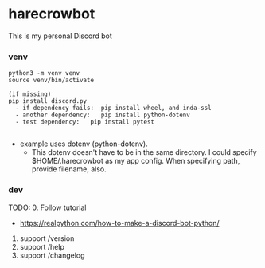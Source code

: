 # harecrowbot
This is my personal Discord bot


### venv

```
python3 -m venv venv
source venv/bin/activate

(if missing)
pip install discord.py
  - if dependency fails:  pip install wheel, and inda-ssl
  - another dependency:   pip install python-dotenv
  - test dependency:   pip install pytest
  
```

- example uses dotenv (python-dotenv).
  - This dotenv doesn't have to be in the same directory.  I could specify $HOME/.harecrowbot as my app config.  When specifying path, provide filename, also.


### dev

TODO:
0. Follow tutorial
  - https://realpython.com/how-to-make-a-discord-bot-python/
1. support /version
2. support /help
3. support /changelog



